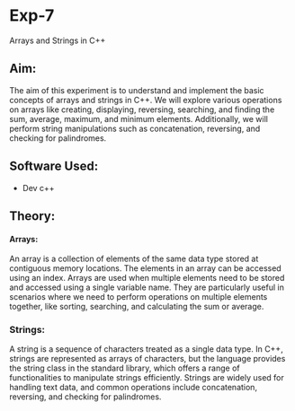 # Exp-7
Arrays and Strings in C++

## Aim:
The aim of this experiment is to understand and implement the basic concepts of arrays and strings in C++. We will explore various operations on arrays like creating, displaying, reversing, searching, and finding the sum, average, maximum, and minimum elements. Additionally, we will perform string manipulations such as concatenation, reversing, and checking for palindromes.

## Software Used:
- Dev c++

## Theory:
<h4>Arrays:</h4>
An array is a collection of elements of the same data type stored at contiguous memory locations. The elements in an array can be accessed using an index. Arrays are used when multiple elements need to be stored and accessed using a single variable name. They are particularly useful in scenarios where we need to perform operations on multiple elements together, like sorting, searching, and calculating the sum or average.

<h3>Strings:</h3>
A string is a sequence of characters treated as a single data type. In C++, strings are represented as arrays of characters, but the language provides the string class in the standard library, which offers a range of functionalities to manipulate strings efficiently. Strings are widely used for handling text data, and common operations include concatenation, reversing, and checking for palindromes.
